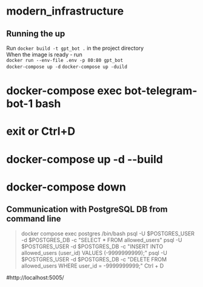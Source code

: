 # modern_infrastructure

## Running the up  
Run ```docker build -t gpt_bot .``` in the project directory  
When the image is ready - run  
```docker run --env-file .env -p 80:80 gpt_bot```  
```docker-compose up -d```
```docker-compose up -duild```

# docker-compose exec bot-telegram-bot-1 bash
# exit or Ctrl+D
# docker-compose up -d --build
# docker-compose down


## Communication with PostgreSQL DB from command line
> docker compose exec postgres /bin/bash
psql -U $POSTGRES_USER -d $POSTGRES_DB -c "SELECT * FROM allowed_users"
psql -U $POSTGRES_USER -d $POSTGRES_DB -c "INSERT INTO allowed_users (user_id) VALUES (-9999999999);"
psql -U $POSTGRES_USER -d $POSTGRES_DB -c "DELETE FROM allowed_users WHERE user_id = -9999999999;"
> Ctrl + D



#http://localhost:5005/